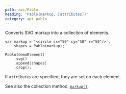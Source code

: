 ```yaml
---
path: api/Pablo
heading: "Pablo(markup, [attributes])"
category: api_pablo
---
```



Converts SVG markup into a collection of elements.

    var markup = '<circle cx="50" cy="50" r="50"/>',
        shapes = Pablo(markup);

    Pablo(demoElement)
        .svg()
        .append(shapes)
        .crop();

If `attributes` are specified, they are set on each element.

See also the collection method, [`markup()`](/api/markup/).

